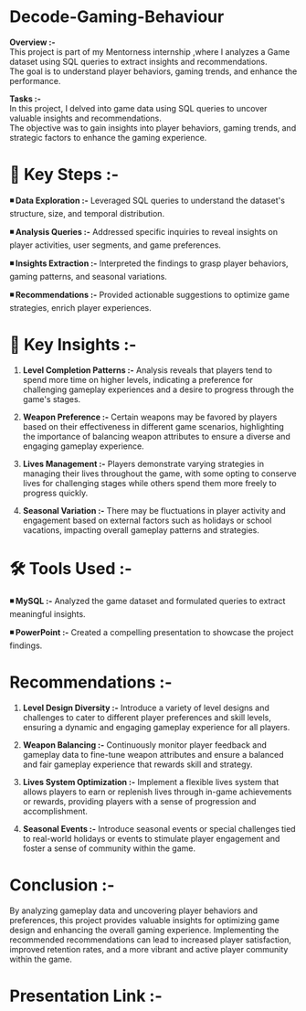 # Decode-Gaming-Behaviour

**Overview :-**                                                       
This project is part of my Mentorness internship ,where I analyzes a Game dataset using SQL queries to extract insights and recommendations.                                                     
The goal is to understand player behaviors, gaming trends, and enhance the performance.

**Tasks :-**                                                           
In this project, I delved into game data using SQL queries to uncover valuable insights and recommendations.                                     
The objective was to gain insights into player behaviors, gaming trends, and strategic factors to enhance the gaming experience.

   # 📌  Key Steps :-

**◾ Data Exploration :-**  Leveraged SQL queries to understand the dataset's structure, size, and temporal distribution.
 
**◾ Analysis Queries :-**  Addressed specific inquiries to reveal insights on player activities, user segments, and game preferences.
 
**◾ Insights Extraction :-**  Interpreted the findings to grasp player behaviors, gaming patterns, and seasonal variations.
 
**◾ Recommendations :-**  Provided actionable suggestions to optimize game strategies, enrich player experiences.


   # 📌  Key Insights :-

1.  **Level Completion Patterns :-**  Analysis reveals that players tend to spend more time on higher levels, indicating a preference for challenging gameplay experiences and a desire to progress through the game's stages.

2.  **Weapon Preference :-**  Certain weapons may be favored by players based on their effectiveness in different game scenarios, highlighting the importance of balancing weapon attributes to ensure a diverse and engaging gameplay experience.

3.  **Lives Management :-**  Players demonstrate varying strategies in managing their lives throughout the game, with some opting to conserve lives for challenging stages while others spend them more freely to progress quickly.

4.  **Seasonal Variation :-**  There may be fluctuations in player activity and engagement based on external factors such as holidays or school vacations, impacting overall gameplay patterns and strategies.

# 🛠️  Tools Used :-

**◾ MySQL :-**  Analyzed the game dataset and formulated queries to extract meaningful insights.
 
**◾ PowerPoint :-**  Created a compelling presentation to showcase the project findings.

# Recommendations :-

1.  **Level Design Diversity :-**  Introduce a variety of level designs and challenges to cater to different player preferences and skill levels, ensuring a dynamic and engaging gameplay experience for all players.

2.  **Weapon Balancing :-**  Continuously monitor player feedback and gameplay data to fine-tune weapon attributes and ensure a balanced and fair gameplay experience that rewards skill and strategy.

3.  **Lives System Optimization :-**  Implement a flexible lives system that allows players to earn or replenish lives through in-game achievements or rewards, providing players with a sense of progression and accomplishment.

4.  **Seasonal Events :-**  Introduce seasonal events or special challenges tied to real-world holidays or events to stimulate player engagement and foster a sense of community within the game.

# Conclusion :-

By analyzing gameplay data and uncovering player behaviors and preferences, this project provides valuable insights for optimizing game design and enhancing the overall gaming experience. Implementing the recommended recommendations can lead to increased player satisfaction, improved retention rates, and a more vibrant and active player community within the game.

# Presentation Link :-

